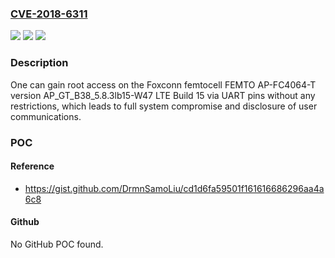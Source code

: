 ### [CVE-2018-6311](https://cve.mitre.org/cgi-bin/cvename.cgi?name=CVE-2018-6311)
![](https://img.shields.io/static/v1?label=Product&message=n%2Fa&color=blue)
![](https://img.shields.io/static/v1?label=Version&message=n%2Fa&color=blue)
![](https://img.shields.io/static/v1?label=Vulnerability&message=n%2Fa&color=brighgreen)

### Description

One can gain root access on the Foxconn femtocell FEMTO AP-FC4064-T version AP_GT_B38_5.8.3lb15-W47 LTE Build 15 via UART pins without any restrictions, which leads to full system compromise and disclosure of user communications.

### POC

#### Reference
- https://gist.github.com/DrmnSamoLiu/cd1d6fa59501f161616686296aa4a6c8

#### Github
No GitHub POC found.

